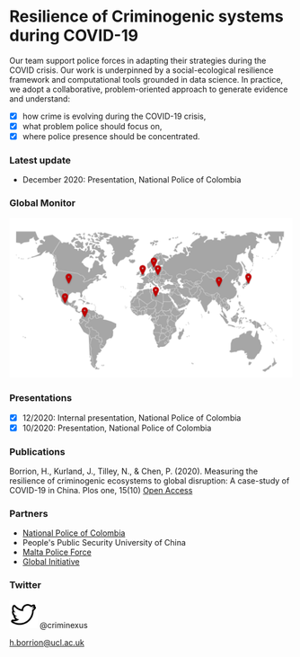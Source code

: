 # Resilience of Criminogenic systems during COVID-19

Our team support police forces in adapting their strategies during the COVID crisis. Our work is underpinned by a social-ecological resilience framework and computational tools grounded in data science. In practice, we adopt a collaborative, problem-oriented approach to generate evidence and understand:
- [x] how crime is evolving during the COVID-19 crisis,
- [x] what problem police should focus on,
- [x] where police presence should be concentrated.

### Latest update

- December 2020: Presentation, National Police of Colombia
 

### Global Monitor

![Image](./projects.png)

### Presentations

- [x] 12/2020: Internal presentation, National Police of Colombia
- [x] 10/2020: Presentation, National Police of Colombia

### Publications

Borrion, H., Kurland, J., Tilley, N., & Chen, P. (2020). Measuring the resilience of criminogenic ecosystems to global disruption: A case-study of COVID-19 in China. Plos one, 15(10) [Open Access](https://journals.plos.org/plosone/article?id=10.1371/journal.pone.0240077)

### Partners

- [National Police of Colombia](https://www.policia.gov.co/)
- People's Public Security University of China
- [Malta Police Force](https://pulizija.gov.mt/)
- [Global Initiative](https://globalinitiative.net/)



### Twitter

<img src="./logo-twitter-png-47486.png" data-canonical-src="https://twitter.com/criminexus/" width="50" height="50" /> @criminexus

h.borrion@ucl.ac.uk
